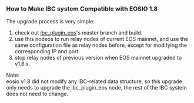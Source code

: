 

### How to Make IBC system Compatible with EOSIO 1.8 
The upgrade process is very simple:
1. check out [ibc_plugin_eos](https://github.com/boscore/ibc_plugin_eos)'s master branch and build.
2. use this nodeos to run relay nodes of current EOS mainnet, 
   and use the same configuration file as relay nodes before, except for modifying the corresponding IP and port.
3. stop relay nodes of previous version when EOS mainnet upgraded to v1.8.x.

Note:  
eosio v1.8 did not modify any IBC-related data structure, 
so this upgrade only needs to upgrade the ibc_plugin_eos node, the rest of the IBC system does not need to change.